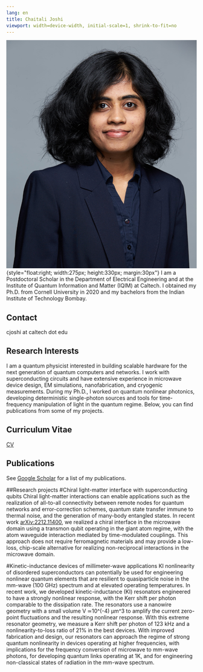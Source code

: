 ```yaml
---
lang: en
title: Chaitali Joshi
viewport: width=device-width, initial-scale=1, shrink-to-fit=no
---
```


![](img/websitephoto.jpg){style="float:right; width:275px; height:330px; margin:30px"}
I am a Postdoctoral Scholar in the Department of Electrical Engineering and at the Institute of Quantum Information and Matter (IQIM) at Caltech. I obtained my Ph.D. from Cornell University in 2020 and my bachelors from the Indian Institute of Technology Bombay. 

## Contact
cjoshi at caltech dot edu

## Research Interests
I am a quantum physicist interested in building scalable hardware for the next generation of quantum computers and networks. I work with superconducting circuits and have extensive experience in microwave device design, EM simulations, nanofabrication, and cryogenic measurements. During my Ph.D., I worked on quantum nonlinear photonics, developing deterministic single-photon sources and tools for time-frequency manipulation of light in the quantum regime. Below, you can find publications from some of my projects.

## Curriculum Vitae 
[CV](ChaitaliJoshiCV-2023.pdf)

## Publications
See [Google Scholar](https://scholar.google.com/citations?user=j9YF444AAAAJ&hl=en&oi=ao) for a list of my publications. 

##Research projects 
#Chiral light-matter interface with superconducting qubits
Chiral light-matter interactions can enable applications such as the realization of all-to-all connectivity between remote nodes for quantum networks and error-correction schemes, quantum state transfer immune to thermal noise, and the generation of many-body entangled states. In recent work [arXiv:2212.11400](https://arxiv.org/abs/2212.11400), we realized a chiral interface in the microwave domain using a transmon qubit operating in the giant atom regime, with the atom waveguide interaction mediated by time-modulated couplings. This approach does not require ferromagnetic materials and may provide a low-loss, chip-scale alternative for realizing non-reciprocal interactions in the microwave domain. 

#Kinetic-inductance devices of millimeter-wave applications 
KI nonlinearity of disordered superconductors can potentially be used for engineering nonlinear quantum elements that are resilient to quasiparticle noise in the mm-wave (100 GHz) spectrum and at elevated operating temperatures. In recent work, we developed kinetic-inductance (KI) resonators engineered to have a strongly nonlinear response, with the Kerr shift per photon comparable to the dissipation rate. The resonators use a nanowire geometry with a small volume V ≃10^(-4) μm^3 to amplify the current zero-point fluctuations and the resulting nonlinear response. With this extreme resonator geometry, we measure a Kerr shift per photon of 123 kHz and a nonlinearity-to-loss ratio of 21\% in the best devices. With improved fabrication and design, our resonators can approach the regime of strong quantum nonlinearity in devices operating at higher frequencies, with implications for the frequency conversion of microwave to mm-wave photons, for developing quantum links operating at 1K, and for engineering non-classical states of radiation in the mm-wave spectrum. 